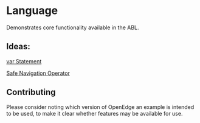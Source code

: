 # Language #

Demonstrates core functionality available in the ABL.

## Ideas: ##

[var Statement](https://docs.progress.com/bundle/openedge-develop-abl-applications/page/Learn-about-the-VAR-statement.html)

[Safe Navigation Operator](https://docs.progress.com/bundle/openedge-oo-abl-develop-applications/page/Use-the-safe-navigation-operator.html)

## Contributing ##

Please consider noting which version of OpenEdge an example is intended to be used, to make it clear whether features may be available for use.